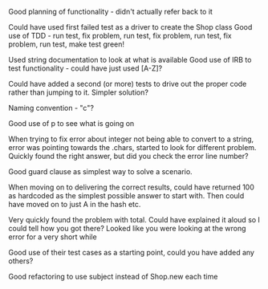 Good planning of functionality - didn't actually refer back to it

Could have used first failed test as a driver to create the Shop class
Good use of TDD - run test, fix problem, run test, fix problem, run test, fix problem, run test, make test green!

Used string documentation to look at what is available
Good use of IRB to test functionality - could have just used [A-Z]?

Could have added a second (or more) tests to drive out the proper code rather than jumping to it. Simpler solution?

Naming convention - "c"?

Good use of p to see what is going on

When trying to fix error about integer not being able to convert to a string, error was pointing towards the .chars, started to look for different problem. Quickly found the right answer, but did you check the error line number?

Good guard clause as simplest way to solve a scenario.

When moving on to delivering the correct results, could have returned 100 as hardcoded as the simplest possible answer to start with. Then could have moved on to just A in the hash etc.

Very quickly found the problem with total. Could have explained it aloud so I could tell how you got there?
Looked like you were looking at the wrong error for a very short while

Good use of their test cases as a starting point, could you have added any others?

Good refactoring to use subject instead of Shop.new each time
